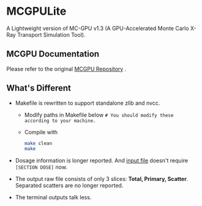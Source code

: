 # MCGPULite

A Lightweight version of MC-GPU v1.3 (A GPU-Accelerated Monte Carlo X-Ray Transport Simulation Tool).

## MCGPU Documentation

Please refer to the original [MCGPU Repository](https://github.com/DIDSR/MCGPU/) .

## What's Different

- Makefile is rewritten to support standalone zlib and nvcc.

  - Modify paths in Makefile below `# You should modify these according to your machine.`

  - Compile with

    ```sh
    make clean
    make
    ```

- Dosage information is longer reported. And [input file](./MCGPULite_v1.3.sample.in) doesn't require `[SECTION DOSE]` now.

- The output raw file consists of only 3 slices: **Total, Primary, Scatter**. Separated scatters are no longer reported.

- The terminal outputs talk less.
